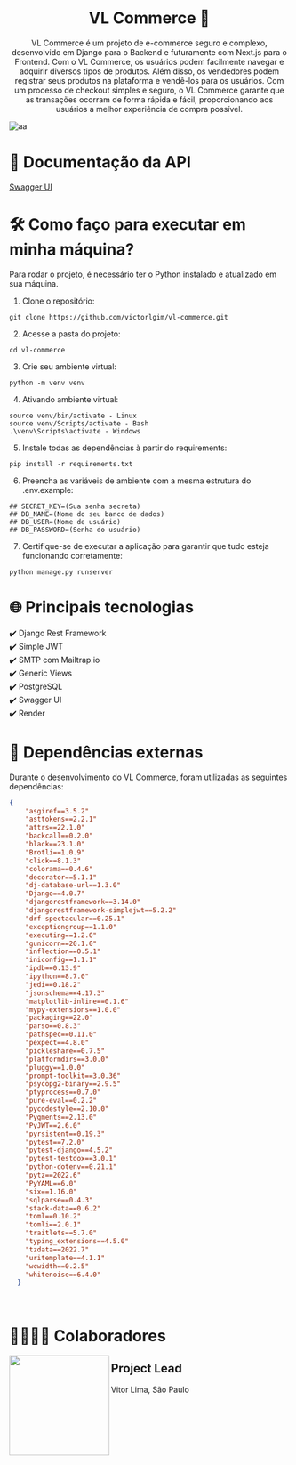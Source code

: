
<h1 align="center">
  VL Commerce 🛒
</h1>

<p align = "center">
VL Commerce é um projeto de e-commerce seguro e complexo, desenvolvido em Django para o Backend e futuramente com Next.js para o Frontend. Com o VL Commerce, os usuários podem facilmente navegar e adquirir diversos tipos de produtos. Além disso, os vendedores podem registrar seus produtos na plataforma e vendê-los para os usuários. Com um processo de checkout simples e seguro, o VL Commerce garante que as transações ocorram de forma rápida e fácil, proporcionando aos usuários a melhor experiência de compra possível.
</p>

![aa](https://user-images.githubusercontent.com/109770689/237012074-c2fc8647-2a39-4b9f-9e0e-49bdb051ec9d.jpg)

# 📁 Documentação da API

[Swagger UI](https://vlcommerce.onrender.com/api/docs/swagger-ui/)

# 🛠️ Como faço para executar em minha máquina?

Para rodar o projeto, é necessário ter o Python instalado e atualizado em sua máquina.

1. Clone o repositório:
```  
git clone https://github.com/victorlgim/vl-commerce.git
```

2. Acesse a pasta do projeto:
```  
cd vl-commerce
```

3. Crie seu ambiente virtual:
```  
python -m venv venv
```

4. Ativando ambiente virtual:
```  
source venv/bin/activate - Linux
source venv/Scripts/activate - Bash
.\venv\Scripts\activate - Windows
```

5. Instale todas as dependências à partir do requirements:
```  
pip install -r requirements.txt 
```

6. Preencha as variáveis de ambiente com a mesma estrutura do .env.example:
```  
## SECRET_KEY=(Sua senha secreta)
## DB_NAME=(Nome do seu banco de dados)
## DB_USER=(Nome de usuário)
## DB_PASSWORD=(Senha do usuário)
```

7. Certifique-se de executar a aplicação para garantir que tudo esteja funcionando corretamente:
```  
python manage.py runserver
```


# 🌐 Principais tecnologias

✔️ Django Rest Framework <br>
✔️ Simple JWT <br>
✔️ SMTP com Mailtrap.io <br>
✔️ Generic Views <br>
✔️ PostgreSQL <br>
✔️ Swagger UI <br>
✔️ Render <br>


# 🔔 Dependências externas

Durante o desenvolvimento do VL Commerce, foram utilizadas as seguintes dependências:

```json
{
    "asgiref==3.5.2"
    "asttokens==2.2.1"
    "attrs==22.1.0"
    "backcall==0.2.0"
    "black==23.1.0"
    "Brotli==1.0.9"
    "click==8.1.3"
    "colorama==0.4.6"
    "decorator==5.1.1"
    "dj-database-url==1.3.0"
    "Django==4.0.7"
    "djangorestframework==3.14.0"
    "djangorestframework-simplejwt==5.2.2"
    "drf-spectacular==0.25.1"
    "exceptiongroup==1.1.0"
    "executing==1.2.0"
    "gunicorn==20.1.0"
    "inflection==0.5.1"
    "iniconfig==1.1.1"
    "ipdb==0.13.9"
    "ipython==8.7.0"
    "jedi==0.18.2"
    "jsonschema==4.17.3"
    "matplotlib-inline==0.1.6"
    "mypy-extensions==1.0.0"
    "packaging==22.0"
    "parso==0.8.3"
    "pathspec==0.11.0"
    "pexpect==4.8.0"
    "pickleshare==0.7.5"
    "platformdirs==3.0.0"
    "pluggy==1.0.0"
    "prompt-toolkit==3.0.36"
    "psycopg2-binary==2.9.5"
    "ptyprocess==0.7.0"
    "pure-eval==0.2.2"
    "pycodestyle==2.10.0"
    "Pygments==2.13.0"
    "PyJWT==2.6.0"
    "pyrsistent==0.19.3"
    "pytest==7.2.0"
    "pytest-django==4.5.2"
    "pytest-testdox==3.0.1"
    "python-dotenv==0.21.1"
    "pytz==2022.6"
    "PyYAML==6.0"
    "six==1.16.0"
    "sqlparse==0.4.3"
    "stack-data==0.6.2"
    "toml==0.10.2"
    "tomli==2.0.1"
    "traitlets==5.7.0"
    "typing_extensions==4.5.0"
    "tzdata==2022.7"
    "uritemplate==4.1.1"
    "wcwidth==0.2.5"
    "whitenoise==6.4.0"
  }
```
<br>


# 👨‍👨‍👦‍👦 Colaboradores

<img align="left" width="180" src="https://ca.slack-edge.com/TQZR39SET-U03LP2TTUTZ-8ad150453df2-512" />
<h2>Project Lead</h2>
<p>Vitor Lima, São Paulo</p>












